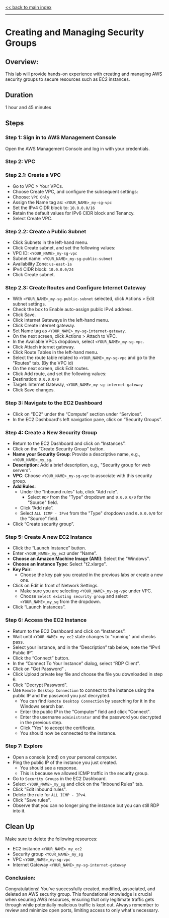 [<< back to main index](../../README.md)

---

# Creating and Managing Security Groups

## Overview:

This lab will provide hands-on experience with creating and managing AWS security groups to secure resources such as EC2 instances.

## Duration

1 hour and 45 minutes

## Steps

### Step 1: Sign in to AWS Management Console

Open the AWS Management Console and log in with your credentials.

### Step 2: VPC

### Step 2.1: Create a VPC

* Go to VPC > Your VPCs.
* Choose Create VPC, and configure the subsequent settings:
* Choose: `VPC Only`
* Assign the Name tag as: `<YOUR_NAME>_my-sg-vpc`
* Set the IPv4 CIDR block to: `10.0.0.0/16`
* Retain the default values for IPv6 CIDR block and Tenancy.
* Select Create VPC.

### Step 2.2: Create a Public Subnet

* Click Subnets in the left-hand menu.
* Click Create subnet, and set the following values:
* VPC ID: `<YOUR_NAME>_my-sg-vpc`
* Subnet name: `<YOUR_NAME>_my-sg-public-subnet`
* Availability Zone: `us-east-1a`
* IPv4 CIDR block: `10.0.0.0/24`
* Click Create subnet.

### Step 2.3: Create Routes and Configure Internet Gateway

* With `<YOUR_NAME>_my-sg-public-subnet` selected, click Actions > Edit subnet settings.
* Check the box to Enable auto-assign public IPv4 address.
* Click Save.
* Click Internet Gateways in the left-hand menu.
* Click Create internet gateway.
* Set Name tag as `<YOUR_NAME>_my-sg-internet-gateway`.
* On the next screen, click Actions > Attach to VPC.
* In the Available VPCs dropdown, select `<YOUR_NAME>_my-sg-vpc`.
* Click Attach internet gateway.
* Click Route Tables in the left-hand menu.
* Select the route table related to `<YOUR_NAME>_my-sg-vpc` and go to the "Routes" tab. (By the VPC id)
* On the next screen, click Edit routes.
* Click Add route, and set the following values:
* Destination: `0.0.0.0/0`
* Target: Internet Gateway, `<YOUR_NAME>_my-sg-internet-gateway`
* Click Save changes.

### Step 3: Navigate to the EC2 Dashboard

- Click on “EC2” under the “Compute” section under “Services”.
- In the EC2 Dashboard's left navigation pane, click on “Security Groups”.

### Step 4: Create a New Security Group

- Return to the EC2 Dashboard and click on “Instances”.
- Click on the “Create Security Group” button.
- **Name your Security Group**: Provide a descriptive name, e.g., `<YOUR_NAME>_my_sg`.
- **Description**: Add a brief description, e.g., "Security group for web servers".
- **VPC**: Choose `<YOUR_NAME>_my-sg-vpc` to associate with this security group.
- **Add Rules**:
    - Under the "Inbound rules" tab, click "Add rule".
        - Select `RDP` from the "Type" dropdown and `0.0.0.0/0` for the "Source" field.
    - Click “Add rule”.
    - Select `ALL ICMP - IPv4` from the "Type" dropdown and `0.0.0.0/0` for the "Source" field.
- Click “Create security group”.

### Step 5: Create A new EC2 Instance

- Click the “Launch Instance” button.
- Enter `<YOUR_NAME>_my_ec2` under “Name”.
- **Choose an Amazon Machine Image (AMI)**: Select the "Windows".
- **Choose an Instance Type**: Select "t2.xlarge".
- **Key Pair**:
    - Choose the key pair you created in the previous labs or create a new one.
- Click on Edit in front of Network Settings.
    - Make sure you are selecting `<YOUR_NAME>_my-sg-vpc` under VPC.
    - Choose `Select existing security group` and select `<YOUR_NAME>_my_sg` from the dropdown.
- Click “Launch Instances”.

### Step 6: Access the EC2 Instance

- Return to the EC2 Dashboard and click on “Instances”.
- Wait until `<YOUR_NAME>_my_ec2` state changes to "running" and checks pass.
- Select your instance, and in the “Description” tab below, note the “IPv4 Public IP”.
- Click the “Connect” button.
- In the “Connect To Your Instance” dialog, select “RDP Client”.
- Click on "Get Password" .
- Click Upload private key file and choose the file you downloaded in step 6.
- Click "Decrypt Password".
- Use `Remote Desktop Connection` to connect to the instance using the public IP and the password you just decrypted.
    - You can find `Remote Desktop Connection` by searching for it in the Windows search bar.
    - Enter the public IP in the "Computer" field and click "Connect".
    - Enter the username `administrator` and the password you decrypted in the previous step.
    - Click "Yes" to accept the certificate.
    - You should now be connected to the instance.

### Step 7: Explore

- Open a console (cmd) on your personal computer.
- Ping the public IP of the instance you just created.
    - You should see a response.
    - This is because we allowed ICMP traffic in the security group.
- Go to `Security Groups` in the EC2 Dashboard.
- Select `<YOUR_NAME>_my_sg` and click on the "Inbound Rules" tab.
- Click "Edit inbound rules".
- Delete the rule for `ALL ICMP - IPv4`.
- Click "Save rules".
- Observe that you can no longer ping the instance but you can still RDP into it.

## Clean Up

Make sure to delete the following resources:

- EC2 instance `<YOUR_NAME>_my_ec2`
- Security group `<YOUR_NAME>_my_sg`
- VPC `<YOUR_NAME>_my-sg-vpc`
- Internet Gateway `<YOUR_NAME>_my-sg-internet-gateway`

### Conclusion:

Congratulations! You've successfully created, modified, associated, and deleted an AWS security group. This foundational knowledge is crucial when securing AWS resources, ensuring that only legitimate
traffic gets through while potentially malicious traffic is kept out. Always remember to review and minimize open ports, limiting access to only what's necessary.